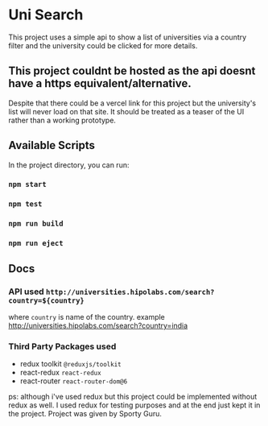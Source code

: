 # Uni Search

This project uses a simple api to show a list of universities via a country filter and the university could be clicked for more details.

## This project couldnt be hosted as the api doesnt have a https equivalent/alternative.

Despite that there could be a vercel link for this project but the university's list will never load on that site. It should be treated as a teaser of the UI rather than a working prototype.

## Available Scripts

In the project directory, you can run:

### `npm start`
### `npm test`
### `npm run build`
### `npm run eject`

## Docs

### API used `http://universities.hipolabs.com/search?country=${country}`

where `country` is name of the country.
example http://universities.hipolabs.com/search?country=india

### Third Party Packages used

- redux toolkit `@reduxjs/toolkit`
- react-redux `react-redux`
- react-router `react-router-dom@6`

ps: although i've used redux but this project could be implemented without redux as well. I used redux for testing purposes and at the end just kept it in the project. Project was given by Sporty Guru.
